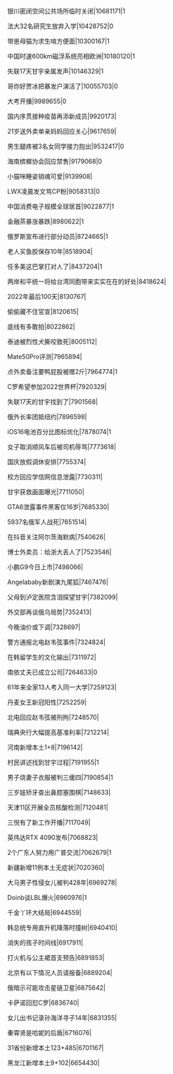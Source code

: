 银川密闭空间公共场所临时关闭|10681171|1

法大32名研究生放弃入学|10428752|0

带崽母猫为求生啃方便面|10300167|1

中国时速600km磁浮系统亮相欧洲|10180120|1

失联17天甘宇亲属发声|10146329|1

哥你好贾冰把暴发户演活了|10055703|0

大考开播|9989655|0

国内序贯接种疫苗再添新成员|9920173|

21岁送外卖单亲妈妈回应关心|9617659|

男生腿疼被3名女同学接力抱出|9532417|0

海南槟榔协会回应禁售|9179068|0

小猫咪睡姿销魂可爱|9139908|

LWX凌晨发文骂CP粉|9058313|0

中国消费电子规模全球居首|9022877|1

金融茶暴涨暴跌|8980622|1

俄罗斯宣布进行部分动员|8724665|1

老人买鱼胶保存10年|8518904|

任多美这巴掌打对人了|8437204|1

两岸和平统一将给台湾同胞带来实实在在的好处|8418624|

2022年最后100天|8130767|

偷偷藏不住官宣|8120615|

底线有多敢拍|8022862|

泰迪被烈性犬撕咬致死|8005112|

Mate50Pro评测|7965894|

点外卖备注要鸭屁股被赠2斤|7964774|1

C罗希望参加2022世界杯|7920329|

失联17天的甘宇找到了|7901568|

俄外长率团抵纽约|7896598|

iOS16电池百分比图标优化|7878074|1

女子取消顺风车后被司机辱骂|7773618|

国庆放假调休安排|7755374|

校方回应学信网信息泄露|7730311|

甘宇获救画面曝光|7711050|

GTA6泄露事件黑客仅16岁|7685330|

5937名俄军人战死|7651514|

在抖音关注阿尔茨海默病|7540626|

博士外卖员：给浙大丢人了|7523546|

小鹏G9今日上市|7498066|

Angelababy新剧演九尾狐|7467476|

父母到泸定医院含泪探望甘宇|7382099|

外交部再谈俄乌局势|7352413|

今晚油价或下调|7328697|

警方通报北电赵韦弦事件|7324824|

在韩留学生的文化输出|7311972|

南依丈夫已成立公司|7264633|0

61年来全家13人考入同一大学|7259123|

丹麦女王新冠阳性|7252259|

北电回应赵韦弦被刑拘|7248570|

瑞典央行大幅提高基准利率|7212214|

河南新增本土1+8|7196142|

村民讲述找到甘宇过程|7191955|1

男子烧妻子衣服被判三缓四|7190854|1

三岁娃矫牙查出鼻腔塞围棋|7148633|

天津11区开展全员核酸检测|7120481|

三悦有了新工作开播|7117049|

英伟达RTX 4090发布|7068823|

2个广东人努力用广普交流|7062679|1

新疆新增11例本土无症状|7020360|

大马男子性侵女儿被判428年|6969278|

Doinb谈LBL爆火|6960976|1

千金丫环大结局|6944559|

韩总统专用直升机降落时撞树|6940410|

消失的孩子时间线|6917911|

打火机与公主裙首支预告|6891853|

北京有以下情况人员请报备|6889204|

俄暗示可能攻击星链卫星|6875642|

卡萨诺回怼C罗|6836740|

女儿出书记录孙海洋寻子14年|6831355|

秦霄贤是哈妮的后盾|6716076|

31省份新增本土123+485|6701167|

黑龙江新增本土9+102|6654430|

